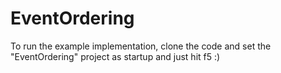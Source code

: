 # EventOrdering
To run the example implementation, clone the code and set the "EventOrdering" project as startup and just hit f5 :)
